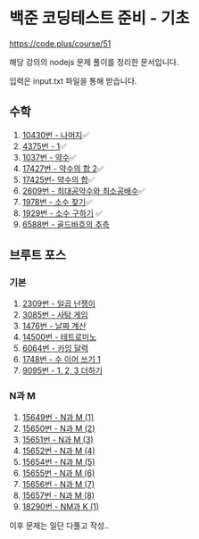 # 백준 코딩테스트 준비 - 기초

https://code.plus/course/51

해당 강의의 nodejs 문제 풀이를 정리한 문서입니다.

입력은 input.txt 파일을 통해 받습니다.

## 수학

1. [10430번 - 나머지](/Math/10430-remainder.js)✅
2. [4375번 - 1](/Math/4375-1.js)✅
3. [1037번 - 약수](/Math/1037-divisor.js)✅
4. [17427번 - 약수의 합 2](/Math/17427-divisor-sum-2.js)✅
5. [17425번- 약수의 합](/Math/17425-divisor-sum.js)✅
6. [2609번 - 최대공약수와 최소공배수](/Math/2609-gcd-lcm.js)✅
7. [1978번 - 소수 찾기](/Math/1978-find-prime.js)✅
8. [1929번 - 소수 구하기](/Math/1929-find-prime.js) ✅
9. [6588번 - 골드바흐의 추측](/Math/6588-goldbach.js)

## 브루트 포스

### 기본

1. [2309번 - 일곱 난쟁이](/BruteForce/2309-seven-dwarfs.js)
2. [3085번 - 사탕 게임](/BruteForce/3085-candy-game.js)
3. [1476번 - 날짜 계산](/BruteForce/1476-date-calc.js)
4. [14500번 - 테트로미노](/BruteForce/14500-tetromino.js)
5. [6064번 - 카잉 달력](/BruteForce/6064-kaing-calendar.js)
6. [1748번 - 수 이어 쓰기 1](/BruteForce/1748-write-number.js)
7. [9095번 - 1, 2, 3 더하기](/BruteForce/9095-123-add.js)

### N과 M

1. [15649번 - N과 M (1)](/BruteForce/NM/15649-NM-1.js)
2. [15650번 - N과 M (2)](/BruteForce/NM/15650-NM-2.js)
3. [15651번 - N과 M (3)](/BruteForce/NM/15651-NM-3.js)
4. [15652번 - N과 M (4)](/BruteForce/NM/15652-NM-4.js)
5. [15654번 - N과 M (5)](/BruteForce/NM/15654-NM-5.js)
6. [15655번 - N과 M (6)](/BruteForce/NM/15655-NM-6.js)
7. [15656번 - N과 M (7)](/BruteForce/NM/15656-NM-7.js)
8. [15657번 - N과 M (8)](/BruteForce/NM/15657-NM-8.js)
9. [18290번 - NM과 K (1)](/BruteForce/NM/18290-NMK-1.js)

이후 문제는 일단 다풀고 작성..
